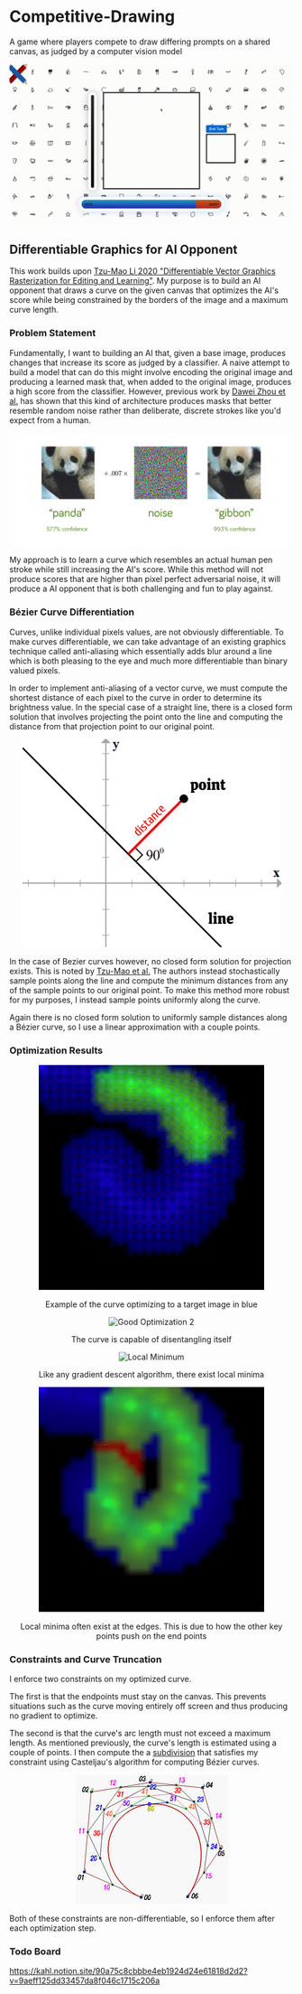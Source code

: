 # Competitive-Drawing
A game where players compete to draw differing prompts on a shared canvas, as judged by a computer vision model

<p align="center">
<img src="repo_assets/clock_spider.gif" alt="Competitive Drawing Logo"/>
</p>

## Differentiable Graphics for AI Opponent ##
This work builds upon [Tzu-Mao Li 2020 "Differentiable Vector Graphics Rasterization for Editing and Learning"](https://people.csail.mit.edu/tzumao/diffvg/). My purpose is to build an AI opponent that draws a curve on the given canvas that optimizes the AI's score while being constrained by the borders of the image and a maximum curve length.

### Problem Statement ###
Fundamentally, I want to building an AI that, given a base image, produces changes that increase its score as judged by a classifier. A naive attempt to build a model that can do this might involve encoding the original image and producing a learned mask that, when added to the original image, produces a high score from the classifier. However, previous work by [Dawei Zhou et al.](https://arxiv.org/abs/2109.09901) has shown that this kind of architecture produces masks that better resemble random noise rather than deliberate, discrete strokes like you'd expect from a human.

<img src="./repo_assets/adversarial_noise.png" alt="Adversarial Noise" href="https://towardsdatascience.com/breaking-neural-networks-with-adversarial-attacks-f4290a9a45aa"/>  

My approach is to learn a curve which resembles an actual human pen stroke while still increasing the AI's score. While this method will not produce scores that are higher than pixel perfect adversarial noise, it will produce a AI opponent that is both challenging and fun to play against.

### Bézier Curve Differentiation ###
Curves, unlike individual pixels values, are not obviously differentiable. To make curves differentiable, we can take advantage of an existing graphics technique called anti-aliasing which essentially adds blur around a line which is both pleasing to the eye and much more differentiable than binary valued pixels.

In order to implement anti-aliasing of a vector curve, we must compute the shortest distance of each pixel to the curve in order to determine its brightness value. In the special case of a straight line, there is a closed form solution that involves projecting the point onto the line and computing the distance from that projection point to our original point.

<p align="center">
<img src="./repo_assets/distance_from_point_to_line.jpg" alt="Distance From Point to Line" href="https://www.chilimath.com/lessons/advanced-algebra/distance-between-point-and-line-formula/"/>
</p>

In the case of Bezier curves however, no closed form solution for projection exists. This is noted by [Tzu-Mao et al.](https://people.csail.mit.edu/tzumao/diffvg/) The authors instead stochastically sample points along the line and compute the minimum distances from any of the sample points to our original point. To make this method more robust for my purposes, I instead sample points uniformly along the curve.

Again there is no closed form solution to uniformly sample distances along a Bézier curve, so I use a linear approximation with a couple points.

### Optimization Results ###
<p align="center">
<img src="./repo_assets/good_optimization_1.gif" alt="Good Optimization 1" width="400"/>
<p align="center">Example of the curve optimizing to a target image in blue</p>
</p>

<p align="center">
<img src="./repo_assets/good_optimization_2.gif" alt="Good Optimization 2" width="400"/>
<p align="center">The curve is capable of disentangling itself</p>
</p>

<p align="center">
<img src="./repo_assets/local_minimum.gif" alt="Local Minimum" width="400"/>
<p align="center">Like any gradient descent algorithm, there exist local minima</p>
</p>

<p align="center">
<img src="./repo_assets/stuck_on_edge.gif" alt="Stuck on Edge" width="400"/>
<p align="center">Local minima often exist at the edges. This is due to how the other key points push on the end points</p>
</p>

### Constraints and Curve Truncation ###
I enforce two constraints on my optimized curve.

The first is that the endpoints must stay on the canvas. This prevents situations such as the curve moving entirely off screen and thus producing no gradient to optimize.

The second is that the curve's arc length must not exceed a maximum length. As mentioned previously, the curve's length is estimated using a couple of points. I then compute the a [subdivision](https://pages.mtu.edu/~shene/COURSES/cs3621/NOTES/spline/Bezier/bezier-sub.html) that satisfies my constraint using Casteljau's algorithm for computing Bézier curves.

<p align="center">
<img src="./repo_assets/bezier_curve_subdivision.jpg" alt="Bezier Curve Subdivision" href="https://pages.mtu.edu/~shene/COURSES/cs3621/NOTES/spline/Bezier/bezier-sub.html"/>
</p>

Both of these constraints are non-differentiable, so I enforce them after each optimization step.

### Todo Board ###
https://kahl.notion.site/90a75c8cbbbe4eb1924d24e61818d2d2?v=9aeff125dd33457da8f046c1715c206a
